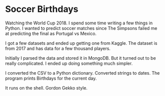 # Soccer Birthdays

Watching the World Cup 2018. I spend some time writing a few things in Python. I wanted to predict soccer matches since The Simpsons failed me at predicting the final as Portugal vs Mexico.

I got a few datasets and ended up getting one from Kaggle. The dataset is from 2017 and has data for a few thousand players.

Initially I parsed the data and stored it in MongoDB. But it turned out to be really complicated. I ended up doing something much simpler.

I converted the CSV to a Python dictionary. Converted strings to dates. The program prints Birthdays for the current day.

It runs on the shell. Gordon Gekko style.

